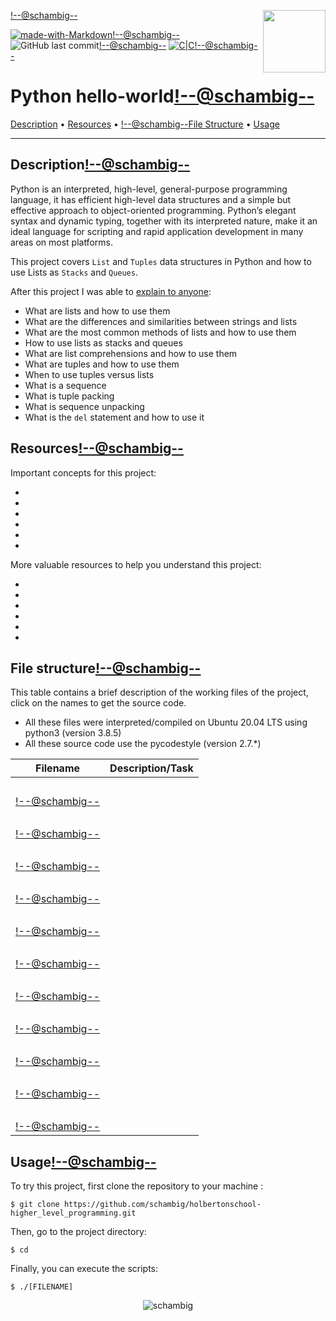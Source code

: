 <img align='right' src='https://user-images.githubusercontent.com/5713670/87202985-820dcb80-c2b6-11ea-9f56-7ec461c497c3.gif' width='100'><!--@schambig-->

[![made-with-Markdown](https://img.shields.io/badge/Made%20with-Markdown-1f425f.svg)](http://commonmark.org)<!--@schambig-->
![GitHub last commit](https://img.shields.io/github/last-commit/schambig/holbertonschool-higher_level_programming)<!--@schambig-->
[![C|C](https://img.shields.io/badge/Repo-00%20commits-orange.svg)](https://sourcerer.io/schambig)<!--@schambig-->

# Python hello-world<!--@schambig-->

[Description](#description) • [Resources](#resources) • <!--@schambig-->[File Structure](#file-structure) • [Usage](#usage)

---

## Description<!--@schambig-->

Python is an interpreted, high-level, general-purpose programming language, it has efficient high-level data structures and a simple but effective approach to object-oriented programming. Python’s elegant syntax and dynamic typing, together with its interpreted nature, make it an ideal language for scripting and rapid application development in many areas on most platforms.

This project covers `List` and `Tuples` data structures in Python and how to use Lists as `Stacks` and `Queues`.

After this project I was able to [explain to anyone](https://fs.blog/feynman-learning-technique/):

* What are lists and how to use them
* What are the differences and similarities between strings and lists
* What are the most common methods of lists and how to use them
* How to use lists as stacks and queues
* What are list comprehensions and how to use them
* What are tuples and how to use them
* When to use tuples versus lists
* What is a sequence
* What is tuple packing
* What is sequence unpacking
* What is the `del` statement and how to use it

## Resources<!--@schambig-->

Important concepts for this project:

* []()
* []()
* []()
* []()
* []()
* []()

More valuable resources to help you understand this project:

* []()
* []()
* []()
* []()
* []()
* []()

## File structure<!--@schambig-->

This table contains a brief description of the working files of the project, click on the names to get the source code.

* All these files were interpreted/compiled on Ubuntu 20.04 LTS using python3 (version 3.8.5)
* All these source code use the pycodestyle (version 2.7.*)

| Filename | Description/Task |
| --- | --- |
| <pre>[]()</pre><!--@schambig--> |  |
| <pre>[]()</pre><!--@schambig--> |  |
| <pre>[]()</pre><!--@schambig--> |  |
| <pre>[]()</pre><!--@schambig--> |  |
| <pre>[]()</pre><!--@schambig--> |  |
| <pre>[]()</pre><!--@schambig--> |  |
| <pre>[]()</pre><!--@schambig--> |  |
| <pre>[]()</pre><!--@schambig--> |  |
| <pre>[]()</pre><!--@schambig--> |  |
| <pre>[]()</pre><!--@schambig--> |  |
| <pre>[]()</pre><!--@schambig--> |  |

## Usage<!--@schambig-->

To try this project, first clone the repository to your machine :

```
$ git clone https://github.com/schambig/holbertonschool-higher_level_programming.git
```

Then, go to the project directory:

```
$ cd 
```

Finally, you can execute the scripts:

```
$ ./[FILENAME]
```


<p align="center">
  <img alt="schambig" src="https://capsule-render.vercel.app/api?type=waving&color=gradient&height=60&section=footer"/>
</p>
